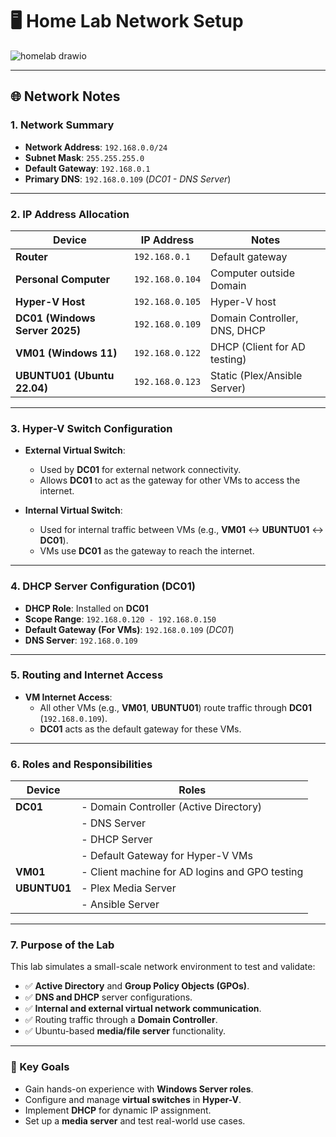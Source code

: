 # 🖥️ Home Lab Network Setup

![homelab drawio](https://github.com/user-attachments/assets/c4037cf7-ca96-4c7f-be62-3ac43b9f0053)

---

## 🌐 Network Notes

### 1. **Network Summary**
- **Network Address**: `192.168.0.0/24`
- **Subnet Mask**: `255.255.255.0`
- **Default Gateway**: `192.168.0.1`
- **Primary DNS**: `192.168.0.109` (*DC01 - DNS Server*)

---

### 2. **IP Address Allocation**
| Device                  | IP Address       | Notes                           |
|-------------------------|------------------|---------------------------------|
| **Router**              | `192.168.0.1`    | Default gateway                 |
| **Personal Computer**              | `192.168.0.104`    | Computer outside Domain                |
| **Hyper-V Host**        | `192.168.0.105`  | Hyper-V host                    |
| **DC01 (Windows Server 2025)** | `192.168.0.109`  | Domain Controller, DNS, DHCP   |
| **VM01 (Windows 11)**   | `192.168.0.122`  | DHCP (Client for AD testing)    |
| **UBUNTU01 (Ubuntu 22.04)** | `192.168.0.123`  | Static (Plex/Ansible Server)    |

---

### 3. **Hyper-V Switch Configuration**
- **External Virtual Switch**:
  - Used by **DC01** for external network connectivity.
  - Allows **DC01** to act as the gateway for other VMs to access the internet.
  
- **Internal Virtual Switch**:
  - Used for internal traffic between VMs (e.g., **VM01** ↔ **UBUNTU01** ↔ **DC01**).
  - VMs use **DC01** as the gateway to reach the internet.

---

### 4. **DHCP Server Configuration (DC01)**
- **DHCP Role**: Installed on **DC01**
- **Scope Range**: `192.168.0.120 - 192.168.0.150`
- **Default Gateway (For VMs)**: `192.168.0.109` (*DC01*)
- **DNS Server**: `192.168.0.109`

---

### 5. **Routing and Internet Access**
- **VM Internet Access**:
  - All other VMs (e.g., **VM01**, **UBUNTU01**) route traffic through **DC01** (`192.168.0.109`).
  - **DC01** acts as the default gateway for these VMs.

---

### 6. **Roles and Responsibilities**
| **Device**       | **Roles**                                           |
|------------------|-----------------------------------------------------|
| **DC01**         | - Domain Controller (Active Directory)              |
|                  | - DNS Server                                        |
|                  | - DHCP Server                                       |
|                  | - Default Gateway for Hyper-V VMs                   |
| **VM01**         | - Client machine for AD logins and GPO testing      |
| **UBUNTU01**     | - Plex Media Server                                 |
|                  | - Ansible Server                                    |

---

### 7. **Purpose of the Lab**
This lab simulates a small-scale network environment to test and validate:
- ✅ **Active Directory** and **Group Policy Objects (GPOs)**.
- ✅ **DNS and DHCP** server configurations.
- ✅ **Internal and external virtual network communication**.
- ✅ Routing traffic through a **Domain Controller**.
- ✅ Ubuntu-based **media/file server** functionality.

---

### 🎯 Key Goals
- Gain hands-on experience with **Windows Server roles**.
- Configure and manage **virtual switches** in **Hyper-V**.
- Implement **DHCP** for dynamic IP assignment.
- Set up a **media server** and test real-world use cases.
